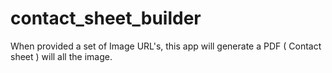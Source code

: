 contact_sheet_builder
=====================

When provided a set of Image URL's, this app will generate a PDF ( Contact sheet ) will all the image.
